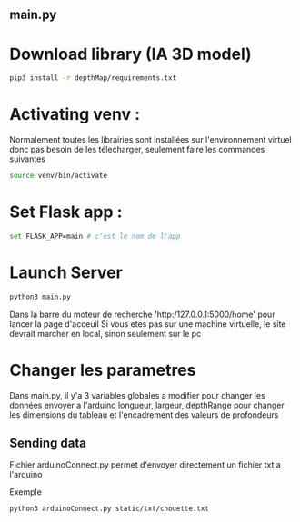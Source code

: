 ## main.py

# Download library (IA 3D model)
```bash
pip3 install -r depthMap/requirements.txt
```

# Activating venv :

Normalement toutes les librairies sont installées sur l'environnement virtuel donc pas besoin de les télecharger, seulement faire les commandes suivantes

```bash
source venv/bin/activate
```

# Set Flask app :
```bash
set FLASK_APP=main # c'est le nom de l'app
```
 
# Launch Server
```bash
python3 main.py 
```

Dans la barre du moteur de recherche 'http:/127.0.0.1:5000/home' pour lancer la page d'acceuil
Si vous etes pas sur une machine virtuelle, le site devrait marcher en local, sinon seulement sur le pc

# Changer les parametres

Dans main.py, il y'a 3 variables globales a modifier pour changer les données envoyer a l'arduino 
longueur, largeur, depthRange pour changer les dimensions du tableau et l'encadrement des valeurs de profondeurs

## Sending data 

Fichier arduinoConnect.py permet d'envoyer directement un fichier txt a l'arduino

Exemple 
```bash
python3 arduinoConnect.py static/txt/chouette.txt
```